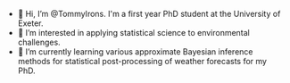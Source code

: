 - 👋 Hi, I’m @TommyIrons. I'm a first year PhD student at the University of Exeter.
- 👀 I’m interested in applying statistical science to environmental challenges.
- 🌱 I’m currently learning various approximate Bayesian inference methods for statistical post-processing of weather forecasts for my PhD.

<!---
TommyIrons/TommyIrons is a ✨ special ✨ repository because its `README.md` (this file) appears on your GitHub profile.
You can click the Preview link to take a look at your changes.
--->
